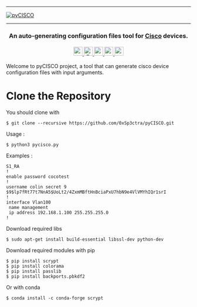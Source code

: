 <hr>
  <a href="https://github.com/0xSp3ctra/pyCISCO">
    <img src="https://www.awnmtech.com/wp-content/uploads/2019/11/Cisco-Systems-executive-departures.png" align="center" alt="pyCISCO" title="Awesome Flipper Zero">
  </a>
<hr>

<h3 align="center">
  An auto-generating configuration files tool for <a href="https://cisco.com">Cisco</a> devices.<br><br>
  <a href="#">
    <img src="https://img.shields.io/badge/py-CISCO-red" alt="pyCISCO" height=24>
    <img src="https://img.shields.io/badge/powered%20by-UVSQ-purple" alt="Powered by UVSQ students" height=24>
    <img src="https://img.shields.io/github/repo-size/0xSp3ctra/pyCISCO?color=yellow" alt="pyCISCO" height=24>
    <img src="https://img.shields.io/github/commit-activity/m/0xSp3ctra/pyCISCO" alt="pyCISCO" height=24>
    <img src="https://img.shields.io/badge/version-1.0-orange" alt="pyCISCO" height=24>
  </a>
</h3>

Welcome to pyCISCO project, a tool that can generate cisco device configuration files with input arguments.
# Clone the Repository
You should clone with 

```shell
$ git clone --recursive https://github.com/0xSp3ctra/pyCISCO.git
```

Usage :
```shell
$ python3 pycisco.py
```
Examples :
```shell
S1_RA
!
enable password cocotest
!
username colin secret 9 $9$lp7fRt77t7NnA5$UoLt2/4ZxmMBftHnBciaPxU7hbN9e4VlVMYhIQr1srI
!
interface Vlan100
 name management
 ip address 192.168.1.100 255.255.255.0
!
```


Download required libs
```shell
$ sudo apt-get install build-essential libssl-dev python-dev
```

Download required modules with pip
```shell
$ pip install scrypt
$ pip install colorama
$ pip install passlib
$ pip install backports.pbkdf2
```

Or with conda
```shell
$ conda install -c conda-forge scrypt
```
